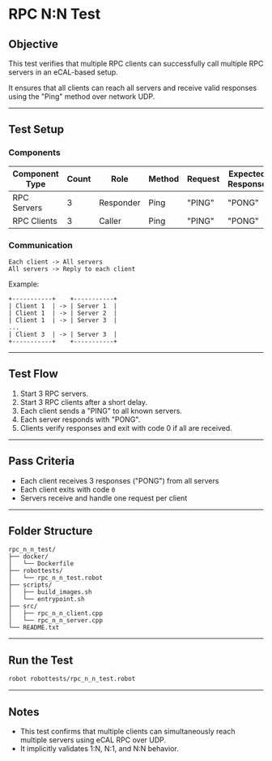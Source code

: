 # RPC N:N Test

## Objective

This test verifies that multiple RPC clients can successfully call multiple RPC servers in an eCAL-based setup.

It ensures that all clients can reach all servers and receive valid responses using the "Ping" method over network UDP.

---

## Test Setup

### Components

| Component Type | Count | Role     | Method | Request | Expected Response |
|----------------|-------|----------|--------|---------|-------------------|
| RPC Servers    | 3     | Responder | Ping   | "PING"  | "PONG"            |
| RPC Clients    | 3     | Caller    | Ping   | "PING"  | "PONG"            |

### Communication

```
Each client -> All servers
All servers -> Reply to each client
```

Example:
```
+-----------+    +-----------+
| Client 1  | -> | Server 1  |
| Client 1  | -> | Server 2  |
| Client 1  | -> | Server 3  |
...
| Client 3  | -> | Server 3  |
+-----------+    +-----------+
```

---

## Test Flow

1. Start 3 RPC servers.
2. Start 3 RPC clients after a short delay.
3. Each client sends a "PING" to all known servers.
4. Each server responds with "PONG".
5. Clients verify responses and exit with code 0 if all are received.

---

## Pass Criteria

- Each client receives 3 responses ("PONG") from all servers
- Each client exits with code `0`
- Servers receive and handle one request per client

---

## Folder Structure

```
rpc_n_n_test/
├── docker/
│   └── Dockerfile
├── robottests/
│   └── rpc_n_n_test.robot
├── scripts/
│   ├── build_images.sh
│   └── entrypoint.sh
├── src/
│   ├── rpc_n_n_client.cpp
│   └── rpc_n_n_server.cpp
└── README.txt
```

---

## Run the Test

```bash
robot robottests/rpc_n_n_test.robot
```

---

## Notes

- This test confirms that multiple clients can simultaneously reach multiple servers using eCAL RPC over UDP.
- It implicitly validates 1:N, N:1, and N:N behavior.